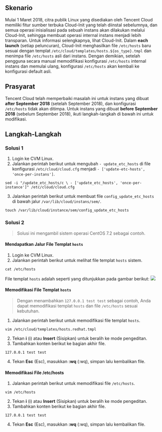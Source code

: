 ## Skenario

Mulai 1 Maret 2018, citra publik Linux yang disediakan oleh Tencent Cloud memiliki fitur sumber terbuka Cloud-Init yang telah diinstal sebelumnya, dan semua operasi inisialisasi pada sebuah instans akan dilakukan melalui Cloud-Init, sehingga membuat operasi internal instans menjadi lebih transparan. Untuk informasi selengkapnya, lihat Cloud-Init.
Dalam **each launch** (setiap peluncuran), Cloud-Init menghasilkan file `/etc/hosts` baru sesuai dengan templat `/etc/cloud/templates/hosts.${os_type}.tmpl` dan menimpa file `/etc/hosts` asli dari instans. Dengan demikian, setelah pengguna secara manual memodifikasi konfigurasi `/etc/hosts` internal instans dan memulai ulang, konfigurasi `/etc/hosts` akan kembali ke konfigurasi default asli.

## Prasyarat
Tencent Cloud telah memperbaiki masalah ini untuk instans yang dibuat **after September 2018** (setelah September 2018), dan konfigurasi `/etc/hosts` tidak akan ditimpa.
Untuk instans yang dibuat **before September 2018** (sebelum September 2018), ikuti langkah-langkah di bawah ini untuk modifikasi.

## Langkah-Langkah

### Solusi 1 
1. Login ke CVM Linux.
2. Jalankan perintah berikut untuk mengubah `- update_etc_hosts` di file konfigurasi `/etc/cloud/cloud.cfg` menjadi `- ['update-etc-hosts', 'once-per-instans']`.
```
sed -i "/update_etc_hosts/c \ - ['update_etc_hosts', 'once-per-instance']" /etc/cloud/cloud.cfg
```
3. Jalankan perintah berikut untuk membuat file `config_update_etc_hosts` di bawah jalur `/var/lib/cloud/instans/sem/`.
```
touch /var/lib/cloud/instance/sem/config_update_etc_hosts
```

### Solusi 2
>Solusi ini mengambil sistem operasi CentOS 7.2 sebagai contoh.
>
#### Mendapatkan Jalur File Templat `hosts`
1. Login ke CVM Linux.
2. Jalankan perintah berikut untuk melihat file templat `hosts` sistem.
```
cat /etc/hosts
```
File templat `hosts` adalah seperti yang ditunjukkan pada gambar berikut:
![](https://main.qcloudimg.com/raw/f51f9c53004574f72d32f5ed790c8563.png)


#### Memodifikasi File Templat `hosts`
>Dengan menambahkan `127.0.0.1 test test` sebagai contoh, Anda dapat memodifikasi templat `hosts` dan file `/etc/hosts` sesuai kebutuhan.
>
1. Jalankan perintah berikut untuk memodifikasi file templat `hosts`.
```
vim /etc/cloud/templates/hosts.redhat.tmpl
```
2. Tekan **i** (i) atau **Insert** (Sisipkan) untuk beralih ke mode pengeditan.
3. Tambahkan konten berikut ke bagian akhir file.
```
127.0.0.1 test test
```
4. Tekan **Esc** (Esc), masukkan **:wq** (:wq), simpan lalu kembalikan file.

#### Memodifikasi File /etc/hosts
1. Jalankan perintah berikut untuk memodifikasi file `/etc/hosts`.
```
vim /etc/hosts
```
2. Tekan **i** (i) atau **Insert** (Sisipkan) untuk beralih ke mode pengeditan.
3. Tambahkan konten berikut ke bagian akhir file.
```
127.0.0.1 test test
```
4. Tekan **Esc** (Esc), masukkan **:wq** (:wq), simpan lalu kembalikan file.
